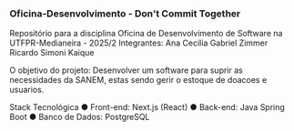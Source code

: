 ### Oficina-Desenvolvimento - Don't Commit Together
Repositório para a disciplina Oficina de Desenvolvimento de Software na UTFPR-Medianeira - 2025/2 
Integrantes:
Ana Cecilia
Gabriel Zimmer
Ricardo Simoni 
Kaique

O objetivo do projeto: Desenvolver um software para suprir as necessidades da SANEM, estas sendo gerir o estoque de doacoes e usuarios.

Stack Tecnológica
● Front-end: Next.js (React)
● Back-end: Java Spring Boot
● Banco de Dados: PostgreSQL
